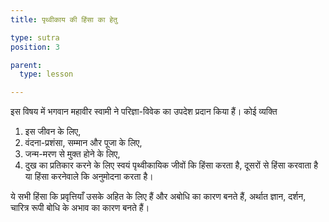```yaml
---
title: पृथ्वीकाय की हिंसा का हेतु

type: sutra
position: 3

parent:
  type: lesson

---
```


<sutra-meaning>

इस विषय में भगवान महावीर स्वामी ने परिज्ञा-विवेक का उपदेश प्रदान किया हैं। कोई व्यक्ति
1. इस जीवन के लिए, 
2. वंदना-प्रशंसा, सम्मान और पूजा के लिए,
3. जन्म-मरण से मुक्त होने के लिए, 
4. दुख का प्रतिकार करने के लिए
स्वयं पृथ्वीकायिक जीवों कि हिंसा करता है, दूसरों से हिंसा करवाता है या हिंसा करनेवाले कि अनुमोदना करता है। 

ये सभी हिंसा कि प्रवृत्तियाँ उसके अहित के लिए हैं और अबोधि का कारण बनते हैं, अर्थात ज्ञान, दर्शन, चारित्र रूपी बोधि के अभाव का कारण बनते हैं।

</sutra-meaning>

